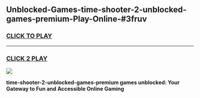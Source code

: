 
## Unblocked-Games-time-shooter-2-unblocked-games-premium-Play-Online-#3fruv
<h3>
<a href="https://premium.freeplayer.one?title=time-shooter-2-unblocked-games-premium&ref=27F">CLICK TO PLAY</a></h3>
<hr>

<h3>
<a href="https://premium.freeplayer.one?title=time-shooter-2-unblocked-games-premium&ref=27F">CLICK 2 PLAY</a>
  
</h3>

<a href="https://premium.freeplayer.one?title=time-shooter-2-unblocked-games-premium&ref=27F"><img src="https://clearcache.store/games.png"></a>


**time-shooter-2-unblocked-games-premium games unblocked: Your Gateway to Fun and Accessible Online Gaming**
